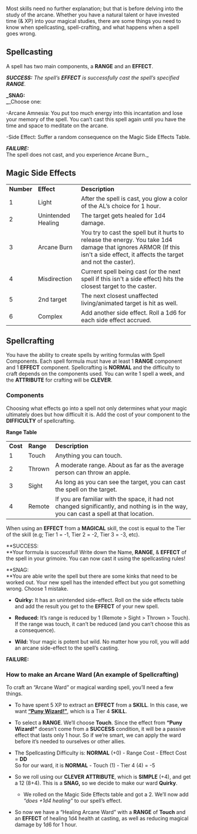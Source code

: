 Most skills need no further explanation; but that is before delving into the study of the arcane. Whether you have a natural talent or have invested time (& XP) into your magical studies, there are some things you need to know when spellcasting, spell-crafting, and what happens when a spell goes wrong.

## Spellcasting

A spell has two main components, a **RANGE** and an **EFFECT**.

**_SUCCESS:_** _The spell’s_ **_EFFECT_** _is successfully cast the spell’s specified_ **_RANGE_**_._

**_SNAG:  
_**_Choose one:  
  
-Arcane Amnesia: You put too much energy into this incantation and lose your memory of the spell. You can’t cast this spell again until you have the time and space to meditate on the arcane.  
  
-Side Effect: Suffer a random consequence on the Magic Side Effects Table.  
  
_**_FAILURE:_**_  
The spell does not cast, and you experience Arcane Burn._

## Magic Side Effects

|   |   |   |
|---|---|---|
|**Number**|**Effect**|**Description**|
|1|Light|After the spell is cast, you glow a color of the AL’s choice for 1 hour.|
|2|Unintended Healing|The target gets healed for 1d4 damage.|
|3|Arcane Burn|You try to cast the spell but it hurts to release the energy. You take 1d4 damage that ignores ARMOR (If this isn't a side effect, it affects the target and not the caster).|
|4|Misdirection|Current spell being cast (or the next spell if this isn't a side effect) hits the closest target to the caster.|
|5|2nd target|The next closest unaffected living/animated target is hit as well.|
|6|Complex|Add another side effect. Roll a 1d6 for each side effect accrued.|

## Spellcrafting

You have the ability to create spells by writing formulas with Spell Components. Each spell formula must have at least 1 **RANGE** component and 1 **EFFECT** component. Spellcrafting is **NORMAL** and the difficulty to craft depends on the components used. You can write 1 spell a week, and the **ATTRIBUTE** for crafting will be **CLEVER**.

### Components

Choosing what effects go into a spell not only determines what your magic ultimately does but how difficult it is. Add the cost of your component to the **DIFFICULTY** of spellcrafting.

**Range Table**

|   |   |   |
|---|---|---|
|**Cost**|**Range**|**Description**|
|1|Touch|Anything you can touch.|
|2|Thrown|A moderate range. About as far as the average person can throw an apple.|
|3|Sight|As long as you can see the target, you can cast the spell on the target.|
|4|Remote|If you are familiar with the space, it had not changed significantly, and nothing is in the way, you can cast a spell at that location.|

When using an **EFFECT** from a **MAGICAL** skill, the cost is equal to the Tier of the skill (e.g; Tier 1 = -1, Tier 2 = -2, Tier 3 = -3, etc).

**SUCCESS:  
**Your formula is successful! Write down the Name, **RANGE**, & **EFFECT** of the spell in your grimoire. You can now cast it using the spellcasting rules!

**SNAG:  
**You are able write the spell but there are some kinks that need to be worked out. Your new spell has the intended effect but you got something wrong. Choose 1 mistake.

- **Quirky:** It has an unintended side-effect. Roll on the side effects table and add the result you get to the **EFFECT** of your new spell.
    
- **Reduced:** It’s range is reduced by 1 (Remote > Sight > Thrown > Touch). If the range was touch, it can’t be reduced (and you can’t choose this as a consequence).
    
- **Wild:** Your magic is potent but wild. No matter how you roll, you will add an arcane side-effect to the spell’s casting.
    

**FAILURE:**

### How to make an Arcane Ward (An example of Spellcrafting)

To craft an “Arcane Ward” or magical warding spell, you’ll need a few things.

- To have spent 5 XP to extract an **EFFECT** from a **SKILL**. In this case, we want [**“Puny Wizard!”**](https://www.thatowlguy.com/adventum/xp-shop/tier-4-skills), which is a Tier 4 **SKILL**.
    
- To select a **RANGE**. We’ll choose **Touch**. Since the effect from **“Puny Wizard!”** doesn’t come from a **SUCCESS** condition, it will be a passive effect that lasts only 1 hour. So if we’re smart, we can apply the ward before it’s needed to ourselves or other allies.
    
- The Spellcasting Difficulty is: **NORMAL** (+0) - Range Cost - Effect Cost = **DD**  
    So for our ward, it is **NORMAL** - Touch (1) - Tier 4 (4) = -5
    
- So we roll using our **CLEVER** **ATTRIBUTE**, which is **SIMPLE** (+4), and get a 12 (8+4). This is a **SNAG,** so we decide to make our ward **Quirky**.
    
    - We rolled on the Magic Side Effects table and got a 2. We’ll now add _“does +1d4 healing”_ to our spell’s effect.
        
- So now we have a “Healing Arcane Ward” with a **RANGE** of **Touch** and an **EFFECT** of healing 1d4 health at casting, as well as reducing magical damage by 1d6 for 1 hour.